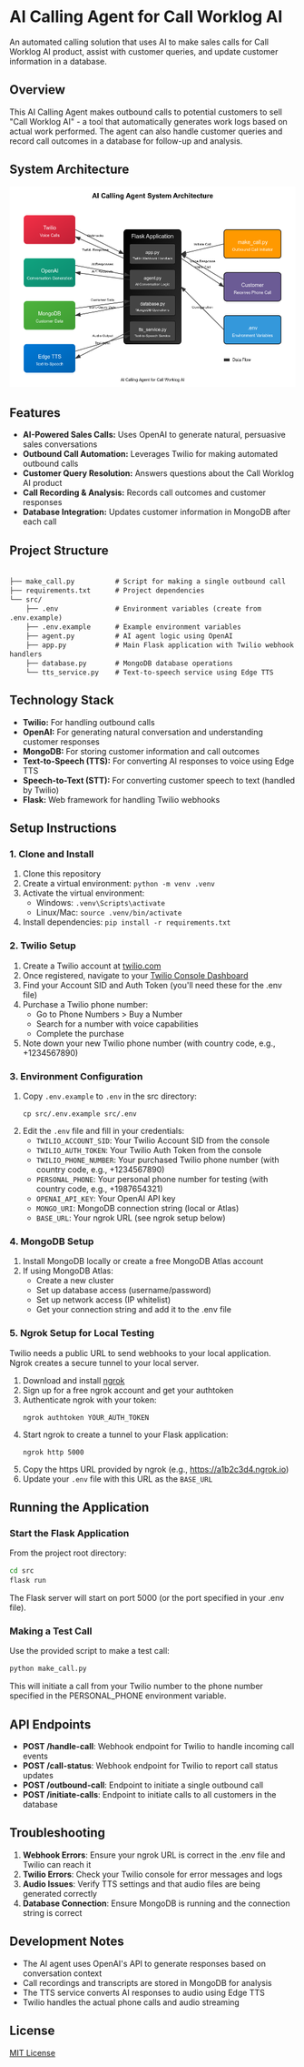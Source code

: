 # AI Calling Agent for Call Worklog AI

An automated calling solution that uses AI to make sales calls for Call Worklog AI product, assist with customer queries, and update customer information in a database.

## Overview

This AI Calling Agent makes outbound calls to potential customers to sell "Call Worklog AI" - a tool that automatically generates work logs based on actual work performed. The agent can also handle customer queries and record call outcomes in a database for follow-up and analysis.

## System Architecture

![System Architecture](media/system_architecture.png)

## Features

- **AI-Powered Sales Calls:** Uses OpenAI to generate natural, persuasive sales conversations
- **Outbound Call Automation:** Leverages Twilio for making automated outbound calls
- **Customer Query Resolution:** Answers questions about the Call Worklog AI product
- **Call Recording & Analysis:** Records call outcomes and customer responses
- **Database Integration:** Updates customer information in MongoDB after each call

## Project Structure

```

├── make_call.py          # Script for making a single outbound call
├── requirements.txt      # Project dependencies
└── src/
    ├── .env              # Environment variables (create from .env.example)
    ├── .env.example      # Example environment variables
    ├── agent.py          # AI agent logic using OpenAI
    ├── app.py            # Main Flask application with Twilio webhook handlers
    ├── database.py       # MongoDB database operations
    └── tts_service.py    # Text-to-speech service using Edge TTS
```

## Technology Stack

- **Twilio:** For handling outbound calls
- **OpenAI:** For generating natural conversation and understanding customer responses
- **MongoDB:** For storing customer information and call outcomes
- **Text-to-Speech (TTS):** For converting AI responses to voice using Edge TTS
- **Speech-to-Text (STT):** For converting customer speech to text (handled by Twilio)
- **Flask:** Web framework for handling Twilio webhooks

## Setup Instructions

### 1. Clone and Install

1. Clone this repository
2. Create a virtual environment: `python -m venv .venv`
3. Activate the virtual environment:
   - Windows: `.venv\Scripts\activate`
   - Linux/Mac: `source .venv/bin/activate`
4. Install dependencies: `pip install -r requirements.txt`

### 2. Twilio Setup

1. Create a Twilio account at [twilio.com](https://www.twilio.com/try-twilio)
2. Once registered, navigate to your [Twilio Console Dashboard](https://www.twilio.com/console)
3. Find your Account SID and Auth Token (you'll need these for the .env file)
4. Purchase a Twilio phone number:
   - Go to Phone Numbers > Buy a Number
   - Search for a number with voice capabilities
   - Complete the purchase
5. Note down your new Twilio phone number (with country code, e.g., +1234567890)

### 3. Environment Configuration

1. Copy `.env.example` to `.env` in the src directory:
   ```
   cp src/.env.example src/.env
   ```
2. Edit the `.env` file and fill in your credentials:
   - `TWILIO_ACCOUNT_SID`: Your Twilio Account SID from the console
   - `TWILIO_AUTH_TOKEN`: Your Twilio Auth Token from the console
   - `TWILIO_PHONE_NUMBER`: Your purchased Twilio phone number (with country code, e.g., +1234567890)
   - `PERSONAL_PHONE`: Your personal phone number for testing (with country code, e.g., +1987654321)
   - `OPENAI_API_KEY`: Your OpenAI API key
   - `MONGO_URI`: MongoDB connection string (local or Atlas)
   - `BASE_URL`: Your ngrok URL (see ngrok setup below)

### 4. MongoDB Setup

1. Install MongoDB locally or create a free MongoDB Atlas account
2. If using MongoDB Atlas:
   - Create a new cluster
   - Set up database access (username/password)
   - Set up network access (IP whitelist)
   - Get your connection string and add it to the .env file

### 5. Ngrok Setup for Local Testing

Twilio needs a public URL to send webhooks to your local application. Ngrok creates a secure tunnel to your local server.

1. Download and install [ngrok](https://ngrok.com/download)
2. Sign up for a free ngrok account and get your authtoken
3. Authenticate ngrok with your token:
   ```
   ngrok authtoken YOUR_AUTH_TOKEN
   ```
4. Start ngrok to create a tunnel to your Flask application:
   ```
   ngrok http 5000
   ```
5. Copy the https URL provided by ngrok (e.g., https://a1b2c3d4.ngrok.io)
6. Update your `.env` file with this URL as the `BASE_URL`

## Running the Application

### Start the Flask Application

From the project root directory:

```bash
cd src
flask run
```

The Flask server will start on port 5000 (or the port specified in your .env file).

### Making a Test Call

Use the provided script to make a test call:

```bash
python make_call.py
```

This will initiate a call from your Twilio number to the phone number specified in the PERSONAL_PHONE environment variable.

## API Endpoints

- **POST /handle-call**: Webhook endpoint for Twilio to handle incoming call events
- **POST /call-status**: Webhook endpoint for Twilio to report call status updates
- **POST /outbound-call**: Endpoint to initiate a single outbound call
- **POST /initiate-calls**: Endpoint to initiate calls to all customers in the database

## Troubleshooting

1. **Webhook Errors**: Ensure your ngrok URL is correct in the .env file and Twilio can reach it
2. **Twilio Errors**: Check your Twilio console for error messages and logs
3. **Audio Issues**: Verify TTS settings and that audio files are being generated correctly
4. **Database Connection**: Ensure MongoDB is running and the connection string is correct

## Development Notes

- The AI agent uses OpenAI's API to generate responses based on conversation context
- Call recordings and transcripts are stored in MongoDB for analysis
- The TTS service converts AI responses to audio using Edge TTS
- Twilio handles the actual phone calls and audio streaming

## License

[MIT License](LICENSE)
